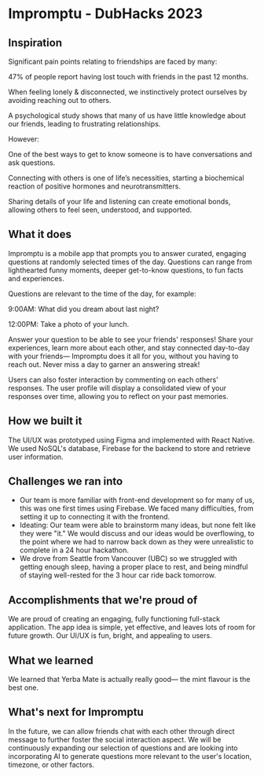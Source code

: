 # Impromptu - DubHacks 2023

## Inspiration

Significant pain points relating to friendships are faced by many: 

47% of people report having lost touch with friends in the past 12 months.  

When feeling lonely & disconnected, we instinctively protect ourselves by avoiding reaching out to others.  

A psychological study shows that many of us have little knowledge about our friends, leading to frustrating relationships. 

However: 

One of the best ways to get to know someone is to have conversations and ask questions. 

Connecting with others is one of life’s necessities, starting a biochemical reaction of positive hormones and neurotransmitters.  

Sharing details of your life and listening can create emotional bonds, allowing others to feel seen, understood, and supported. 

## What it does
Impromptu is a mobile app that prompts you to answer curated, engaging questions at randomly selected times of the day. Questions can range from lighthearted funny moments, deeper get-to-know questions, to fun facts and experiences. 

Questions are relevant to the time of the day, for example: 

9:00AM: What did you dream about last night?  

12:00PM: Take a photo of your lunch.

Answer your question to be able to see your friends' responses! Share your experiences, learn more about each other, and stay connected day-to-day with your friends— Impromptu does it all for you, without you having to reach out. Never miss a day to garner an answering streak! 

Users can also foster interaction by commenting on each others' responses. The user profile will display a consolidated view of your responses over time, allowing you to reflect on your past memories. 

## How we built it
The UI/UX was prototyped using Figma and implemented with React Native. We used NoSQL's database, Firebase for the backend to store and retrieve user information.

## Challenges we ran into
- Our team is more familiar with front-end development so for many of us, this was one first times using Firebase. We faced many difficulties, from setting it up to connecting it with the frontend.
- Ideating: Our team were able to brainstorm many ideas, but none felt like they were "it." We would discuss and our ideas would be overflowing, to the point where we had to narrow back down as they were unrealistic to complete in a 24 hour hackathon. 
- We drove from Seattle from Vancouver (UBC) so we struggled with getting enough sleep, having a proper place to rest, and being mindful of staying well-rested for the 3 hour car ride back tomorrow. 

## Accomplishments that we're proud of
We are proud of creating an engaging, fully functioning full-stack application. The app idea is simple, yet effective, and leaves lots of room for future growth. Our UI/UX is fun, bright, and appealing to users. 

## What we learned
We learned that Yerba Mate is actually really good— the mint flavour is the best one. 

## What's next for Impromptu
In the future, we can allow friends chat with each other through direct message to further foster the social interaction aspect. We will be continuously expanding our selection of questions and are looking into incorporating AI to generate questions more relevant to the user's location, timezone, or other factors. 
